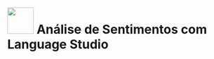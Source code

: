 <h1>
<img width="60px" src="https://hermes.dio.me/lab_projects/badges/dc92e499-6ec6-4c82-af3f-00c40538ca80.png">
<span> Análise de Sentimentos com Language Studio </span>
</h1>